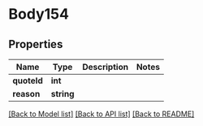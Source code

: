 # Body154

## Properties
Name | Type | Description | Notes
------------ | ------------- | ------------- | -------------
**quoteId** | **int** |  | 
**reason** | **string** |  | 

[[Back to Model list]](../README.md#documentation-for-models) [[Back to API list]](../README.md#documentation-for-api-endpoints) [[Back to README]](../README.md)


